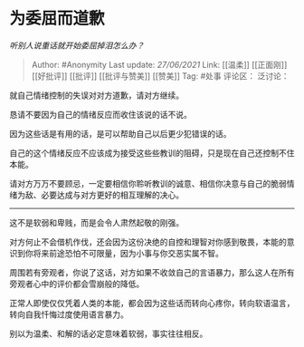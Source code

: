 # 为委屈而道歉
*听别人说重话就开始委屈掉泪怎么办？*

> Author: #Anonymity
> Last update: *27/06/2021*
> Link: [[温柔]] [[正面刚]] [[好批评]] [[批评]] [[批评与赞美]] [[赞美]]
> Tag: #处事
> 评论区：
> 泛讨论：

就自己情绪控制的失误对对方道歉，请对方继续。

恳请不要因为自己的情绪反应而收住该说的话不说。

因为这些话是有用的话，是可以帮助自己以后更少犯错误的话。

自己的这个情绪反应不应该成为接受这些些教训的阻碍，只是现在自己还控制不住本能。

请对方万万不要顾忌，一定要相信你聆听教训的诚意、相信你决意与自己的脆弱情绪为敌、必要达成与对方更好的相互理解的决心。

---

这不是软弱和卑贱，而是会令人肃然起敬的刚强。

对方何止不会借机作伐，还会因为这份决绝的自控和理智对你感到敬畏，本能的意识到你将来前途恐怕不可限量，因为小事与你交恶实属不智。

周围若有旁观者，你说了这话，对方如果不收敛自己的言语暴力，那么这人在所有旁观者心中的评价都会雪崩般的降低。

正常人即使仅仅凭着人类的本能，都会因为这些话而转向心疼你，转向软语温言，转向自我忏悔过度使用语言暴力。

别以为温柔、和解的话必定意味着软弱，事实往往相反。
